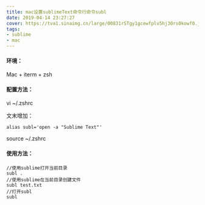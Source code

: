 ```yaml
---
title: mac设置sublimeText命令行命令subl
date: 2019-04-14 23:27:27
cover: https://tva1.sinaimg.cn/large/00831rSTgy1gcewfplv5hj30rs0kowf0.jpg
tags:
- sublime 
- mac
---
```


#### 环境：

Mac + iterm + zsh

#### 配置方法：

vi ~/.zshrc

文末增加：

```
alias subl='open -a "Sublime Text"'
```

source ~/.zshrc

#### 使用方法：

```
//使用sublime打开当前目录
subl .
//使用sublime在当前目录创建文件
subl test.txt
//打开subl
subl
```

